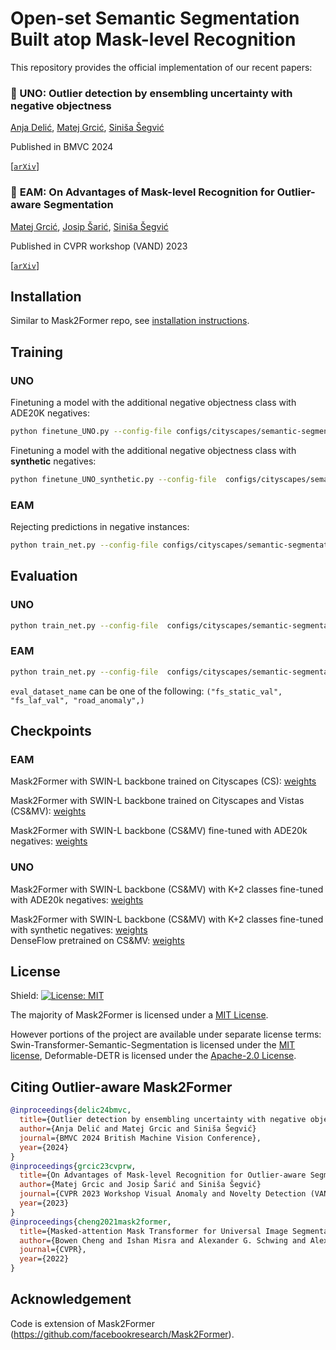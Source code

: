 Open-set Semantic Segmentation Built  atop Mask-level Recognition
==========================================================

This repository provides the official implementation of our recent papers:

### :scroll: UNO: Outlier detection by ensembling uncertainty with negative objectness

[Anja Delić](https://github.com/adelic99), [Matej Grcić](https://matejgrcic.github.io/), [Siniša Šegvić](https://www.zemris.fer.hr/~ssegvic/index_en.html)

Published in BMVC 2024

[[`arXiv`](https://arxiv.org/abs/2402.15374)]

### :scroll: **EAM**: On Advantages of Mask-level Recognition for Outlier-aware Segmentation

[Matej Grcić](https://matejgrcic.github.io/), [Josip Šarić](https://jsaric.github.io/), [Siniša Šegvić](https://www.zemris.fer.hr/~ssegvic/index_en.html)

Published in CVPR workshop (VAND) 2023

[[`arXiv`](https://arxiv.org/abs/2301.03407)]


## Installation

Similar to Mask2Former repo, see [installation instructions](INSTALL.md).

## Training

### UNO
Finetuning a model with the additional negative objectness class with ADE20K negatives:
```bash
python finetune_UNO.py --config-file configs/cityscapes/semantic-segmentation/swin/maskformer2_swin_large_IN21k_384_bs12_2k_city+vistas_uno.yaml --num-gpus 3
```

Finetuning a model with the additional negative objectness class with **synthetic** negatives:
```bash
python finetune_UNO_synthetic.py --config-file  configs/cityscapes/semantic-segmentation/swin/maskformer2_swin_large_IN21k_384_bs12_2k_city+vistas_uno_synthetic.yaml --num-gpus 3
```

### EAM
Rejecting predictions in negative instances:
```bash
python train_net.py --config-file configs/cityscapes/semantic-segmentation/swin/maskformer2_swin_large_IN21k_384_bs18_115k_city+vistas_oe.yaml
```


## Evaluation

### UNO
```bash
python train_net.py --config-file  configs/cityscapes/semantic-segmentation/swin/maskformer2_swin_large_IN21k_384_bs12_2k_city+vistas_uno.yaml --eval-only MODEL.WEIGHTS path_to_model DATASETS.TEST eval_dataset_name
```

### EAM
```bash
python train_net.py --config-file  configs/cityscapes/semantic-segmentation/swin/maskformer2_swin_large_IN21k_384_bs18_115k_city+vistas.yaml --eval-only MODEL.WEIGHTS path_to_model DATASETS.TEST eval_dataset_name
```
`eval_dataset_name` can be one of the following:
 `("fs_static_val", "fs_laf_val", "road_anomaly",) `

## Checkpoints

### EAM
Mask2Former with SWIN-L backbone trained on Cityscapes (CS): [weights](https://drive.google.com/file/d/1AaBePz8MQe3NBxMa768yTNuW2I8Tpyv1/view?usp=sharing)

Mask2Former with SWIN-L backbone trained on Cityscapes and Vistas (CS&MV): [weights](https://drive.google.com/file/d/1Ebgr9wc-UivGGiqMPNnYwm1LvGzA3YkR/view?usp=sharing)

Mask2Former with SWIN-L backbone (CS&MV) fine-tuned with ADE20k negatives: [weights](https://drive.google.com/file/d/1u5s10ZhYNR50M5lqW4bjriHdfDMe1xH-/view?usp=sharing)

### UNO
Mask2Former with SWIN-L backbone (CS&MV) with K+2 classes fine-tuned with ADE20k negatives: [weights](https://drive.google.com/file/d/1ablD-t34MXcP-oSSzSq0-TNz0AxKtp_m/view?usp=sharing)

Mask2Former with SWIN-L backbone (CS&MV) with K+2 classes fine-tuned with synthetic negatives: [weights](https://drive.google.com/file/d/108CHRZFWTnDBonQv2yRjRL3JNj4_y47E/view?usp=sharing) <br>
DenseFlow pretrained on CS&MV: [weights](https://drive.google.com/file/d/1vS7K2irT2Gxh_8UQ9Aw1X5t5l6tG0Eol/view?usp=sharing)




## License

Shield: [![License: MIT](https://img.shields.io/badge/License-MIT-yellow.svg)](https://opensource.org/licenses/MIT)

The majority of Mask2Former is licensed under a [MIT License](LICENSE).


However portions of the project are available under separate license terms: Swin-Transformer-Semantic-Segmentation is licensed under the [MIT license](https://github.com/SwinTransformer/Swin-Transformer-Semantic-Segmentation/blob/main/LICENSE), Deformable-DETR is licensed under the [Apache-2.0 License](https://github.com/fundamentalvision/Deformable-DETR/blob/main/LICENSE).

## Citing Outlier-aware Mask2Former


```BibTeX
@inproceedings{delic24bmvc,
  title={Outlier detection by ensembling uncertainty with negative objectness},
  author={Anja Delić and Matej Grcic and Siniša Šegvić}
  journal={BMVC 2024 British Machine Vision Conference},
  year={2024}
}
@inproceedings{grcic23cvprw,
  title={On Advantages of Mask-level Recognition for Outlier-aware Segmentation},
  author={Matej Grcic and Josip Šarić and Siniša Šegvić}
  journal={CVPR 2023 Workshop Visual Anomaly and Novelty Detection (VAND)},
  year={2023}
}
@inproceedings{cheng2021mask2former,
  title={Masked-attention Mask Transformer for Universal Image Segmentation},
  author={Bowen Cheng and Ishan Misra and Alexander G. Schwing and Alexander Kirillov and Rohit Girdhar},
  journal={CVPR},
  year={2022}
}
```

## Acknowledgement

Code is extension of Mask2Former (https://github.com/facebookresearch/Mask2Former).
